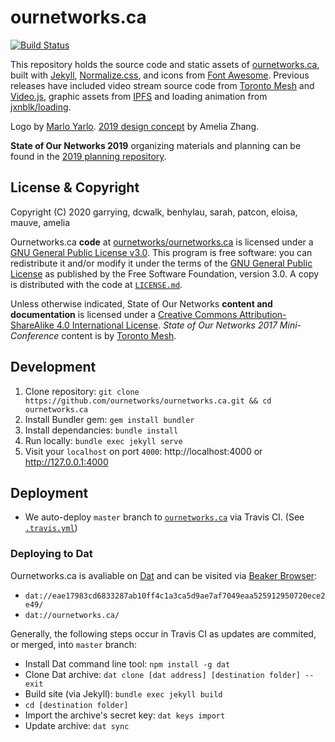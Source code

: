 # ournetworks.ca

[![Build Status](https://travis-ci.org/ournetworks/ournetworks.ca.svg?branch=master)](https://travis-ci.org/ournetworks/ournetworks.ca)

This repository holds the source code and static assets of [ournetworks.ca](http://ournetworks.ca), built with [Jekyll](https://jekyllrb.com/), [Normalize.css](http://necolas.github.io/normalize.css/), and icons from [Font Awesome](http://fontawesome.io/). Previous releases have included video stream source code from [Toronto Mesh](https://github.com/tomeshnet/ipfs-live-streaming/) and [Video.js](https://videojs.com), graphic assets from [IPFS](https://github.com/ipfs/artwork) and loading animation from [jxnblk/loading](https://github.com/jxnblk/loading).

Logo by [Marlo Yarlo](http://www.marloyarlo.com/). [2019 design concept](https://github.com/ournetworks/artwork) by Amelia Zhang.

**State of Our Networks 2019** organizing materials and planning can be found in the [2019 planning repository](https://github.com/ournetworks/2019).

## License & Copyright

Copyright (C) 2020 garrying, dcwalk, benhylau, sarah, patcon, eloisa, mauve, amelia

Ournetworks.ca **code** at [ournetworks/ournetworks.ca](https://github.com/ournetworks/ournetworks.ca/) is licensed under a [GNU General Public License v3.0](https://www.gnu.org/licenses/gpl.html). This program is free software: you can redistribute it and/or modify it under the terms of the [GNU General Public License](https://www.gnu.org/licenses/gpl.html) as published by the Free Software Foundation, version 3.0. A copy is distributed with the code at [`LICENSE.md`](./LICENSE.md).

Unless otherwise indicated, State of Our Networks **content and documentation** is licensed under a [Creative Commons Attribution-ShareAlike 4.0 International License](http://creativecommons.org/licenses/by-sa/4.0/). _State of Our Networks 2017 Mini-Conference_ content is by [Toronto Mesh](https://tomesh.net/).

## Development
1. Clone repository: `git clone https://github.com/ournetworks/ournetworks.ca.git && cd ournetworks.ca`
2. Install Bundler gem: `gem install bundler`
3. Install dependancies: `bundle install`
4. Run locally: `bundle exec jekyll serve`
5. Visit your `localhost` on port `4000`: http://localhost:4000 or http://127.0.0.1:4000

## Deployment

- We auto-deploy `master` branch to
  [`ournetworks.ca`](https://ournetworks.ca) via Travis CI.
  (See [`.travis.yml`](https://github.com/ournetworks/ournetworks.ca/blob/master/.travis.yml#L22-L30))

### Deploying to Dat

Ournetworks.ca is avaliable on [Dat](https://dat.foundation/) and can be visited via [Beaker Browser](https://beakerbrowser.com/):
- `dat://eae17983cd6833287ab10ff4c1a3ca5d9ae7af7049eaa525912950720ece2e49/`
- `dat://ournetworks.ca/`

Generally, the following steps occur in Travis CI as updates are commited, or merged, into `master` branch:
- Install Dat command line tool: `npm install -g dat`
- Clone Dat archive: `dat clone [dat address] [destination folder] --exit`
- Build site (via Jekyll): `bundle exec jekyll build`
- `cd [destination folder]`
- Import the archive's secret key: `dat keys import`
- Update archive: `dat sync`
